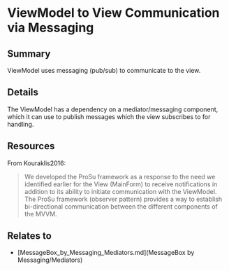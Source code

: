 # ViewModel to View Communication via Messaging

## Summary
ViewModel uses messaging (pub/sub) to communicate to the view.

## Details
The ViewModel has a dependency on a mediator/messaging component, which it can use to publish messages which the view subscribes to for handling.

## Resources
From Kouraklis2016:
> We developed the ProSu framework as a response to the need we identified earlier for the View (MainForm) to receive notifications in addition to its ability to initiate communication with the ViewModel.
> The ProSu framework (observer pattern) provides a way to establish bi-directional communication between the different components of the MVVM.


## Relates to

* [MessageBox_by_Messaging_Mediators.md](MessageBox by Messaging/Mediators)
